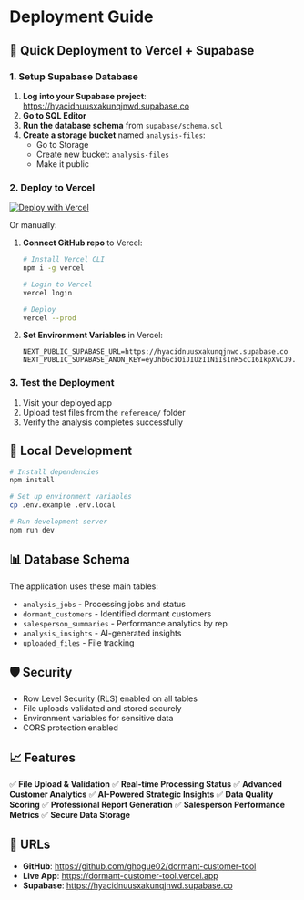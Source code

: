 # Deployment Guide

## 🚀 Quick Deployment to Vercel + Supabase

### 1. Setup Supabase Database

1. **Log into your Supabase project**: https://hyacidnuusxakunqjnwd.supabase.co
2. **Go to SQL Editor**
3. **Run the database schema** from `supabase/schema.sql`
4. **Create a storage bucket** named `analysis-files`:
   - Go to Storage
   - Create new bucket: `analysis-files`
   - Make it public

### 2. Deploy to Vercel

[![Deploy with Vercel](https://vercel.com/button)](https://vercel.com/new/clone?repository-url=https://github.com/ghogue02/dormant-customer-tool)

Or manually:

1. **Connect GitHub repo** to Vercel:
   ```bash
   # Install Vercel CLI
   npm i -g vercel
   
   # Login to Vercel
   vercel login
   
   # Deploy
   vercel --prod
   ```

2. **Set Environment Variables** in Vercel:
   ```
   NEXT_PUBLIC_SUPABASE_URL=https://hyacidnuusxakunqjnwd.supabase.co
   NEXT_PUBLIC_SUPABASE_ANON_KEY=eyJhbGciOiJIUzI1NiIsInR5cCI6IkpXVCJ9.eyJpc3MiOiJzdXBhYmFzZSIsInJlZiI6Imh5YWNpZG51dXN4YWt1bnFqbndkIiwicm9sZSI6ImFub24iLCJpYXQiOjE3NDg3MDIxNDcsImV4cCI6MjA2NDI3ODE0N30.bHIPNnGDqy5rATVkAyFQprFjLiQI3QwlqJFoTMvLbP0
   ```

### 3. Test the Deployment

1. Visit your deployed app
2. Upload test files from the `reference/` folder
3. Verify the analysis completes successfully

## 🔧 Local Development

```bash
# Install dependencies
npm install

# Set up environment variables
cp .env.example .env.local

# Run development server
npm run dev
```

## 📊 Database Schema

The application uses these main tables:
- `analysis_jobs` - Processing jobs and status
- `dormant_customers` - Identified dormant customers
- `salesperson_summaries` - Performance analytics by rep
- `analysis_insights` - AI-generated insights
- `uploaded_files` - File tracking

## 🛡️ Security

- Row Level Security (RLS) enabled on all tables
- File uploads validated and stored securely
- Environment variables for sensitive data
- CORS protection enabled

## 📈 Features

✅ **File Upload & Validation**
✅ **Real-time Processing Status**
✅ **Advanced Customer Analytics**
✅ **AI-Powered Strategic Insights**
✅ **Data Quality Scoring**
✅ **Professional Report Generation**
✅ **Salesperson Performance Metrics**
✅ **Secure Data Storage**

## 🔗 URLs

- **GitHub**: https://github.com/ghogue02/dormant-customer-tool
- **Live App**: https://dormant-customer-tool.vercel.app
- **Supabase**: https://hyacidnuusxakunqjnwd.supabase.co